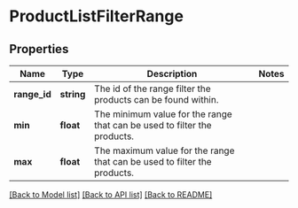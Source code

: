 # ProductListFilterRange

## Properties
Name | Type | Description | Notes
------------ | ------------- | ------------- | -------------
**range_id** | **string** | The id of the range filter the products can be found within. | 
**min** | **float** | The minimum value for the range that can be used to filter the products. | 
**max** | **float** | The maximum value for the range that can be used to filter the products. | 

[[Back to Model list]](../README.md#documentation-for-models) [[Back to API list]](../README.md#documentation-for-api-endpoints) [[Back to README]](../README.md)


